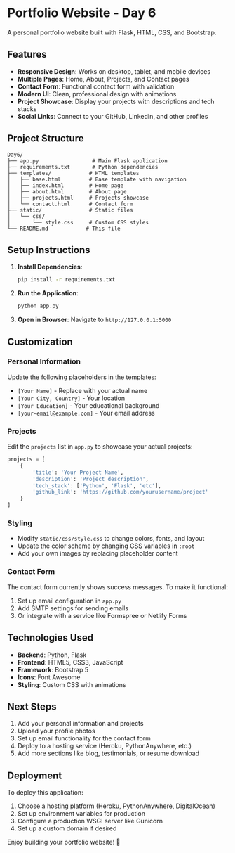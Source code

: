 # Portfolio Website - Day 6

A personal portfolio website built with Flask, HTML, CSS, and Bootstrap.

## Features

- **Responsive Design**: Works on desktop, tablet, and mobile devices
- **Multiple Pages**: Home, About, Projects, and Contact pages
- **Contact Form**: Functional contact form with validation
- **Modern UI**: Clean, professional design with animations
- **Project Showcase**: Display your projects with descriptions and tech stacks
- **Social Links**: Connect to your GitHub, LinkedIn, and other profiles

## Project Structure

```
Day6/
├── app.py                 # Main Flask application
├── requirements.txt       # Python dependencies
├── templates/            # HTML templates
│   ├── base.html         # Base template with navigation
│   ├── index.html        # Home page
│   ├── about.html        # About page
│   ├── projects.html     # Projects showcase
│   └── contact.html      # Contact form
├── static/               # Static files
│   └── css/
│       └── style.css     # Custom CSS styles
└── README.md            # This file
```

## Setup Instructions

1. **Install Dependencies**:
   ```bash
   pip install -r requirements.txt
   ```

2. **Run the Application**:
   ```bash
   python app.py
   ```

3. **Open in Browser**:
   Navigate to `http://127.0.0.1:5000`

## Customization

### Personal Information
Update the following placeholders in the templates:
- `[Your Name]` - Replace with your actual name
- `[Your City, Country]` - Your location
- `[Your Education]` - Your educational background
- `[your-email@example.com]` - Your email address

### Projects
Edit the `projects` list in `app.py` to showcase your actual projects:
```python
projects = [
    {
        'title': 'Your Project Name',
        'description': 'Project description',
        'tech_stack': ['Python', 'Flask', 'etc'],
        'github_link': 'https://github.com/yourusername/project'
    }
]
```

### Styling
- Modify `static/css/style.css` to change colors, fonts, and layout
- Update the color scheme by changing CSS variables in `:root`
- Add your own images by replacing placeholder content

### Contact Form
The contact form currently shows success messages. To make it functional:
1. Set up email configuration in `app.py`
2. Add SMTP settings for sending emails
3. Or integrate with a service like Formspree or Netlify Forms

## Technologies Used

- **Backend**: Python, Flask
- **Frontend**: HTML5, CSS3, JavaScript
- **Framework**: Bootstrap 5
- **Icons**: Font Awesome
- **Styling**: Custom CSS with animations

## Next Steps

1. Add your personal information and projects
2. Upload your profile photos
3. Set up email functionality for the contact form
4. Deploy to a hosting service (Heroku, PythonAnywhere, etc.)
5. Add more sections like blog, testimonials, or resume download

## Deployment

To deploy this application:
1. Choose a hosting platform (Heroku, PythonAnywhere, DigitalOcean)
2. Set up environment variables for production
3. Configure a production WSGI server like Gunicorn
4. Set up a custom domain if desired

Enjoy building your portfolio website! 🚀
